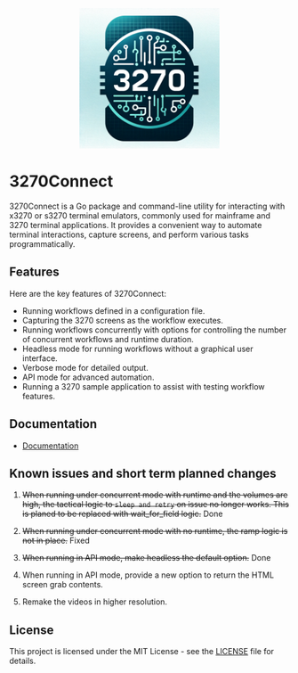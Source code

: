 <p align="center">
  <img src="docs/logo.png" alt="3270.io" width="50%">
</p>

# 3270Connect

3270Connect is a Go package and command-line utility for interacting with x3270 or s3270 terminal emulators, commonly used for mainframe and 3270 terminal applications. It provides a convenient way to automate terminal interactions, capture screens, and perform various tasks programmatically.

## Features

Here are the key features of 3270Connect:

- Running workflows defined in a configuration file.
- Capturing the 3270 screens as the workflow executes.
- Running workflows concurrently with options for controlling the number of concurrent workflows and runtime duration.
- Headless mode for running workflows without a graphical user interface.
- Verbose mode for detailed output.
- API mode for advanced automation.
- Running a 3270 sample application to assist with testing workflow features.

## Documentation

- [ Documentation](https://3270.io)

## Known issues and short term planned changes

1. <s>When running under concurrent mode with runtime and the volumes are high, the tactical logic to `sleep and retry` on issue no longer works. This is planed to be replaced with wait_for_field logic.</s> Done

2. <s>When running under concurrent mode with no runtime, the ramp logic is not in place.</s> Fixed

3. <s>When running in API mode, make headless the default option.</s> Done

4. When running in API mode, provide a new option to return the HTML screen grab contents.

5. Remake the videos in higher resolution.

## License

This project is licensed under the MIT License - see the [LICENSE](LICENSE) file for details.

